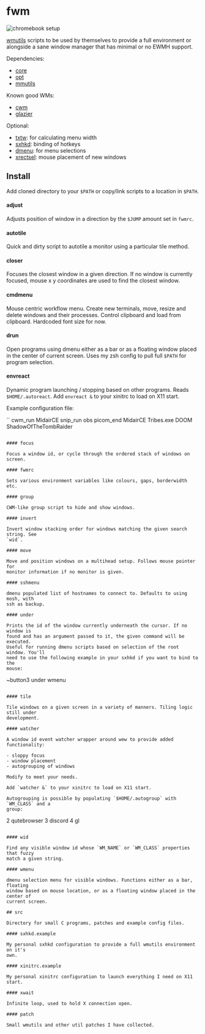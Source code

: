 # fwm

![chromebook setup](https://i.redd.it/qfglwtdlwuh41.png)

[wmutils](https://blog.z3bra.org/2015/01/you-are-the-wm.html) scripts to be
used by themselves to provide a full environment or alongside a sane window
manager that has minimal or no EWMH support.

Dependencies:
- [core](https://github.com/wmutils/core)
- [opt](https://github.com/wmutils/opt)
- [mmutils](https://github.com/pockata/mmutils)

Known good WMs:
- [cwm](https://github.com/leahneukirchen/cwm)
- [glazier](https://git.z3bra.org/glazier/log.html)

Optional:
- [txtw](https://github.com/baskerville/txtw): for calculating menu width
- [sxhkd](https://github.com/baskerville/sxhkd): binding of hotkeys
- [dmenu](https://tools.suckless.org/dmenu): for menu selections
- [xrectsel](https://github.com/lolilolicon/xrectsel): mouse placement of new
  windows

## Install

Add cloned directory to your `$PATH` or copy/link scripts to a location in `$PATH`.

#### adjust

Adjusts position of window in a direction by the `$JUMP` amount set in `fwmrc`.

#### autotile

Quick and dirty script to autotile a monitor using a particular tile method.

#### closer

Focuses the closest window in a given direction. If no window is currently
focused, mouse x y coordinates are used to find the closest window.

#### cmdmenu

Mouse centric workflow menu. Create new terminals, move, resize and delete
windows and their processes. Control clipboard and load from clipboard.
Hardcoded font size for now.

#### drun

Open programs using dmenu either as a bar or as a floating window placed in the
center of current screen. Uses my zsh config to pull full `$PATH` for program
selection.

#### envreact

Dynamic program launching / stopping based on other programs. Reads
`$HOME/.autoreact`. Add `envreact &` to your xinitrc to load on X11 start.

Example configuration file:

``
cwm_run MidairCE
snip_run obs
picom_end MidairCE Tribes.exe DOOM ShadowOfTheTombRaider
```

#### focus

Focus a window id, or cycle through the ordered stack of windows on screen.

#### fwmrc

Sets various environment variables like colours, gaps, borderwidth etc.

#### group

CWM-like group script to hide and show windows.

#### invert

Invert window stacking order for windows matching the given search string. See
`wid`.

#### move

Move and position windows on a multihead setup. Follows mouse pointer for
monitor information if no monitor is given.

#### sshmenu

dmenu populated list of hostnames to connect to. Defaults to using mosh, with
ssh as backup.

#### under

Prints the id of the window currently underneath the cursor. If no window is
found and has an argument passed to it, the given command will be executed.
Useful for running dmenu scripts based on selection of the root window. You'll
need to use the following example in your sxhkd if you want to bind to the
mouse:

```
~button3
    under wmenu
```

#### tile

Tile windows on a given screen in a variety of manners. Tiling logic still under
development.

#### watcher

A window id event watcher wrapper around wew to provide added functionality:

- sloppy focus
- window placement
- autogrouping of windows

Modify to meet your needs.

Add `watcher &` to your xinitrc to load on X11 start.

Autogrouping is possible by populating `$HOME/.autogroup` with `WM_CLASS` and a
group:

```
2 qutebrowser
3 discord
4 gl
```

#### wid

Find any visible window id whose `WM_NAME` or `WM_CLASS` properties that fuzzy
match a given string.

#### wmenu

dmenu selection menu for visible windows. Functions either as a bar, floating
window based on mouse location, or as a floating window placed in the center of
current screen.

## src

Directory for small C programs, patches and example config files.

#### sxhkd.example

My personal sxhkd configuration to provide a full wmutils environment on it's
own.

#### xinitrc.example

My personal xinitrc configuration to launch everything I need on X11 start.

#### xwait

Infinite loop, used to hold X connection open.

#### patch

Small wmutils and other util patches I have collected.
